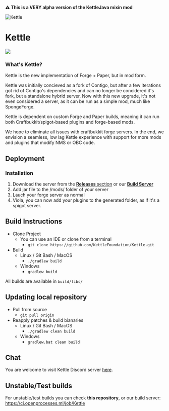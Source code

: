 **:warning: This is a VERY alpha version of the KettleJava mixin mod**

![Kettle](https://i.imgur.com/gkmTKvR.png)

# Kettle

![](https://img.shields.io/badge/Minecraft%20Forge-1.12.2%20--%202838-orange.svg?style=for-the-badge)

### What's Kettle?

Kettle is the new implementation of Forge + Paper, but in mod form.

Kettle was initially concieved as a fork of Contigo, but after a few iterations got rid of Contigo's dependencies and can no longer be concidered it's fork, but a standalone hybrid server. Now with this new upgrade, it's not even considered a server, as it can be run as a simple mod, much like SpongeForge.

Kettle is dependent on custom Forge and Paper builds, meaning it can run both Craftbukkit/spigot-based plugins and forge-based mods.

We hope to eliminate all issues with craftbukkit forge servers. In the end, we envision a seamless, low lag Kettle experience with support for more mods and plugins that modify NMS or OBC code.

## Deployment

### Installation

1. Download the server from the [**Releases** section](https://github.com/KettleFoundation/Kettle/releases) or our [**Build Server**](https://ci.openprocesses.ml/job/Kettle/)
2. Add jar file to the /mods/ folder of your server
3. Lauch your forge server as normal
4. Viola, you can now add your plugins to the generated folder, as if it's a spigot server.

## Build Instructions
- Clone Project
    - You can use an IDE or clone from a terminal
      - `git clone https://github.com/KettleFoundation/Kettle.git`
- Build
    - Linux / Git Bash / MacOS
      - `./gradlew build`
    - Windows
      - `gradlew build`

All builds are available in `build/libs/`

## Updating local repository

- Pull from source
    - `git pull origin`
- Reapply patches & build bianaries
    - Linux / Git Bash / MacOS
      - `./gradlew clean build`
    - Windows
      - `gradlew.bat clean build`

## Chat

You are welcome to visit Kettle Discord server [here](https://discord.gg/RqDjbcM).

## Unstable/Test builds

For unstable/test builds you can check __this repository__, or our build server: https://ci.openprocesses.ml/job/Kettle
